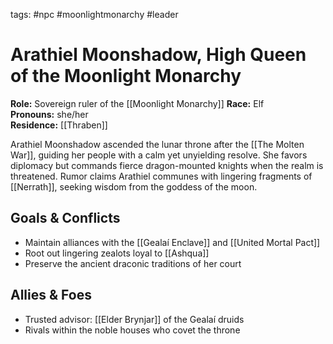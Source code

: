 tags: #npc #moonlightmonarchy #leader

# Arathiel Moonshadow, High Queen of the Moonlight Monarchy

**Role:** Sovereign ruler of the [[Moonlight Monarchy]]
**Race:** Elf  
**Pronouns:** she/her  
**Residence:** [[Thraben]]

Arathiel Moonshadow ascended the lunar throne after the [[The Molten War]], guiding her people with a calm yet unyielding resolve. She favors diplomacy but commands fierce dragon-mounted knights when the realm is threatened. Rumor claims Arathiel communes with lingering fragments of [[Nerrath]], seeking wisdom from the goddess of the moon.

## Goals & Conflicts
- Maintain alliances with the [[Gealaí Enclave]] and [[United Mortal Pact]]
- Root out lingering zealots loyal to [[Ashqua]]
- Preserve the ancient draconic traditions of her court

## Allies & Foes
- Trusted advisor: [[Elder Brynjar]] of the Gealaí druids
- Rivals within the noble houses who covet the throne

